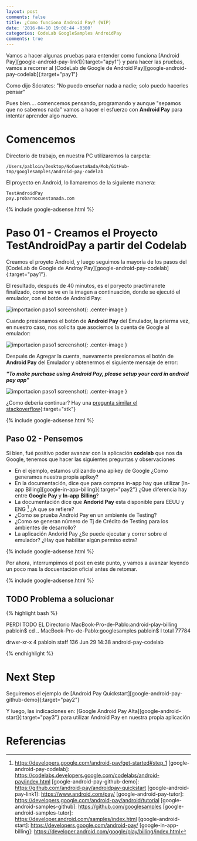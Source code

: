 ```yaml
---
layout: post
comments: false
title: ¿Como funciona Android Pay? (WIP)
date: '2016-04-10 19:08:44 -0300'
categories: CodeLab GoogleSamples AndroidPay
comments: true
---
```


Vamos a hacer algunas pruebas para entender como funciona [Android Pay][google-android-pay-link1]{:target="apy1"} y para hacer las pruebas, vamos a recorrer al [CodeLab de Google de Android Pay][google-android-pay-codelab]{:target="pay1"}

Como dijo Sócrates: "No puedo enseñar nada a nadie; solo puedo hacerles pensar"

Pues bien.... comencemos pensando, programando y aunque "sepamos que no sabemos nada" vamos a hacer el esfuerzo con **Android Pay** para intentar aprender algo nuevo.

# Comencemos

Directorio de trabajo, en nuestra PC utilizaremos la carpeta:

```
/Users/pabloin/Desktop/NoCuestaNada/Mob/GitHub-tmp/googlesamples/android-pay-codelab
```

El proyecto en Android, lo llamaremos de la siguiente manera:

```
TestAndroidPay
pay.probarnocuestanada.com
```

{% include google-adsense.html %}<br>

# Paso 01 - Creamos el Proyecto TestAndroidPay a partir del Codelab

Creamos el proyeto Android, y luego seguimos la mayoría de los pasos del [CodeLab de Google de Androy Pay][google-android-pay-codelab]{:target="pay1"}.

El resultado, después de 40 minutos, es el poryecto practimanete finalizado, como se ve en la imagen a continuación, donde se ejecutó el emulador, con el botón de Android Pay:

![importacion paso1 screenshot](/assets/post_007_img3.png){: .center-image }

Cuando presionamos el botón de **Android Pay** del Emulador, la prierma vez, en nuestro caso, nos solicita que asociemos la cuenta de Google al emulador:

![importacion paso1 screenshot](/assets/post_007_img4.png){: .center-image }

Después de Agregar la cuenta, nuevamente presionamos el botón de **Android Pay** del Emulador y obtenermos el siguiente mensaje de error:

**_"To make purchase using Android Pay, please setup your card in android pay app"_**

![importacion paso1 screenshot](/assets/post_007_img5.png){: .center-image }

¿Como debería continuar? Hay una [pregunta similar el stackoverflow](http://stackoverflow.com/questions/34306835/android-pay-error){:target="stk"}

{% include google-adsense.html %}<br>

## Paso 02 - Pensemos

Si bien, fué positivo poder avanzar con la aplicación **codelab** que nos da Google, tenemos que hacer las siguientes preguntas y observaciones

- En el ejemplo, estamos utilizando una apikey de Google ¿Como generamos nuestra propia apikey?
- En la documentación, dice que para compras in-app hay que utilizar [In-app Billing][google-in-app-billing]{:target="pay2"} ¿Que diferencia hay entre **Google Pay** y **In-app Billing**?
- La documentación dice que **Andorid Pay** esta disponible para EEUU y ENG [^1] ¿A que se refiere?
- ¿Como se prueba Android Pay en un ambiente de Testing?
- ¿Como se generan número de Tj de Crédito de Testing para los ambientes de desarrollo?
- La aplicación Andorid Pay ¿Se puede ejecutar y correr sobre el emulador? ¿Hay que habilitar algún permiso extra?

{% include google-adsense.html %}<br>

Por ahora, interrumpimos el post en este punto, y vamos a avanzar leyendo un poco mas la docuentación oficial antes de retomar.

{% include google-adsense.html %}<br>

## TODO Problema a solucionar

{% highlight bash %}

PERDI TODO EL Directorio MacBook-Pro-de-Pablo:android-play-billing pabloin$ cd .. MacBook-Pro-de-Pablo:googlesamples pabloin$ l total 77784

drwxr-xr-x 4 pabloin staff 136 Jun 29 14:38 android-pay-codelab

{% endhighlight %}

# Next Step

Seguiremos el ejemplo de [Android Pay Quickstart][google-android-pay-github-demo]{:target="pay2"}

Y luego, las indicaciones en: [Google Android Pay Alta][google-android-start]{:target="pay3"} para utilizar Android Pay en nuestra propia aplicación

# Referencias

[^1]: https://developers.google.com/android-pay/get-started#step_1
[google-android-pay-codelab]: https://codelabs.developers.google.com/codelabs/android-pay/index.html
[google-android-pay-github-demo]: https://github.com/android-pay/androidpay-quickstart
[google-android-pay-link1]: https://www.android.com/pay/
[google-android-pay-tutor]: https://developers.google.com/android-pay/android/tutorial
[google-android-samples-github]: https://github.com/googlesamples
[google-android-samples-tutor]: https://developer.android.com/samples/index.html
[google-android-start]: https://developers.google.com/android-pay/
[google-in-app-billing]: https://developer.android.com/google/play/billing/index.html
